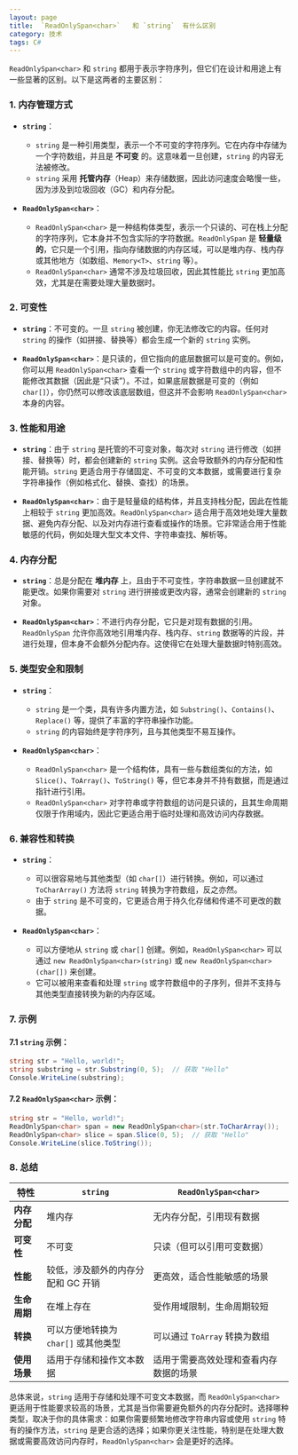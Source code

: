 ```yaml
---
layout: page
title:  `ReadOnlySpan<char>`   和 `string`  有什么区别
category: 技术
tags: C#
---
```


`ReadOnlySpan<char>` 和 `string` 都用于表示字符序列，但它们在设计和用途上有一些显著的区别。以下是这两者的主要区别：

### 1. **内存管理方式**

- **`string`**：
  - `string` 是一种引用类型，表示一个不可变的字符序列。它在内存中存储为一个字符数组，并且是 **不可变** 的。这意味着一旦创建，`string` 的内容无法被修改。
  - `string` 采用 **托管内存**（Heap）来存储数据，因此访问速度会略慢一些，因为涉及到垃圾回收（GC）和内存分配。

- **`ReadOnlySpan<char>`**：
  - `ReadOnlySpan<char>` 是一种结构体类型，表示一个只读的、可在栈上分配的字符序列，它本身并不包含实际的字符数据。`ReadOnlySpan` 是 **轻量级的**，它只是一个引用，指向存储数据的内存区域，可以是堆内存、栈内存或其他地方（如数组、`Memory<T>`、`string` 等）。
  - `ReadOnlySpan<char>` 通常不涉及垃圾回收，因此其性能比 `string` 更加高效，尤其是在需要处理大量数据时。

### 2. **可变性**

- **`string`**：不可变的。一旦 `string` 被创建，你无法修改它的内容。任何对 `string` 的操作（如拼接、替换等）都会生成一个新的 `string` 实例。

- **`ReadOnlySpan<char>`**：是只读的，但它指向的底层数据可以是可变的。例如，你可以用 `ReadOnlySpan<char>` 查看一个 `string` 或字符数组中的内容，但不能修改其数据（因此是“只读”）。不过，如果底层数据是可变的（例如 `char[]`），你仍然可以修改该底层数组，但这并不会影响 `ReadOnlySpan<char>` 本身的内容。

### 3. **性能和用途**

- **`string`**：由于 `string` 是托管的不可变对象，每次对 `string` 进行修改（如拼接、替换等）时，都会创建新的 `string` 实例。这会导致额外的内存分配和性能开销。`string` 更适合用于存储固定、不可变的文本数据，或需要进行复杂字符串操作（例如格式化、替换、查找）的场景。

- **`ReadOnlySpan<char>`**：由于是轻量级的结构体，并且支持栈分配，因此在性能上相较于 `string` 更加高效。`ReadOnlySpan<char>` 适合用于高效地处理大量数据、避免内存分配、以及对内存进行查看或操作的场景。它非常适合用于性能敏感的代码，例如处理大型文本文件、字符串查找、解析等。

### 4. **内存分配**

- **`string`**：总是分配在 **堆内存** 上，且由于不可变性，字符串数据一旦创建就不能更改。如果你需要对 `string` 进行拼接或更改内容，通常会创建新的 `string` 对象。

- **`ReadOnlySpan<char>`**：不进行内存分配，它只是对现有数据的引用。`ReadOnlySpan` 允许你高效地引用堆内存、栈内存、`string` 数据等的片段，并进行处理，但本身不会额外分配内存。这使得它在处理大量数据时特别高效。

### 5. **类型安全和限制**

- **`string`**：
  - `string` 是一个类，具有许多内置方法，如 `Substring()`、`Contains()`、`Replace()` 等，提供了丰富的字符串操作功能。
  - `string` 的内容始终是字符序列，且与其他类型不易互操作。
  
- **`ReadOnlySpan<char>`**：
  - `ReadOnlySpan<char>` 是一个结构体，具有一些与数组类似的方法，如 `Slice()`、`ToArray()`、`ToString()` 等，但它本身并不持有数据，而是通过指针进行引用。
  - `ReadOnlySpan<char>` 对字符串或字符数组的访问是只读的，且其生命周期仅限于作用域内，因此它更适合用于临时处理和高效访问内存数据。

### 6. **兼容性和转换**

- **`string`**：
  - 可以很容易地与其他类型（如 `char[]`）进行转换。例如，可以通过 `ToCharArray()` 方法将 `string` 转换为字符数组，反之亦然。
  - 由于 `string` 是不可变的，它更适合用于持久化存储和传递不可更改的数据。

- **`ReadOnlySpan<char>`**：
  - 可以方便地从 `string` 或 `char[]` 创建。例如，`ReadOnlySpan<char>` 可以通过 `new ReadOnlySpan<char>(string)` 或 `new ReadOnlySpan<char>(char[])` 来创建。
  - 它可以被用来查看和处理 `string` 或字符数组中的子序列，但并不支持与其他类型直接转换为新的内存区域。

### 7. **示例**

#### 7.1 **`string` 示例：**

```csharp
string str = "Hello, world!";
string substring = str.Substring(0, 5);  // 获取 "Hello"
Console.WriteLine(substring);
```

#### 7.2 **`ReadOnlySpan<char>` 示例：**

```csharp
string str = "Hello, world!";
ReadOnlySpan<char> span = new ReadOnlySpan<char>(str.ToCharArray());
ReadOnlySpan<char> slice = span.Slice(0, 5);  // 获取 "Hello"
Console.WriteLine(slice.ToString());
```

### 8. **总结**

| 特性                         | `string`                             | `ReadOnlySpan<char>`                     |
|------------------------------|--------------------------------------|------------------------------------------|
| **内存分配**                  | 堆内存                               | 无内存分配，引用现有数据                |
| **可变性**                    | 不可变                               | 只读（但可以引用可变数据）             |
| **性能**                      | 较低，涉及额外的内存分配和 GC 开销   | 更高效，适合性能敏感的场景             |
| **生命周期**                  | 在堆上存在                           | 受作用域限制，生命周期较短             |
| **转换**                      | 可以方便地转换为 `char[]` 或其他类型 | 可以通过 `ToArray` 转换为数组           |
| **使用场景**                  | 适用于存储和操作文本数据             | 适用于需要高效处理和查看内存数据的场景 |

总体来说，`string` 适用于存储和处理不可变文本数据，而 `ReadOnlySpan<char>` 更适用于性能要求较高的场景，尤其是当你需要避免额外的内存分配时。选择哪种类型，取决于你的具体需求：如果你需要频繁地修改字符串内容或使用 `string` 特有的操作方法，`string` 是更合适的选择；如果你更关注性能，特别是在处理大数据或需要高效访问内存时，`ReadOnlySpan<char>` 会是更好的选择。
